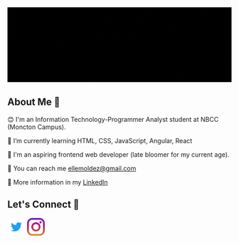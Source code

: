 <img src="https://github.com/EllaMoldez/EllaMoldez/blob/main/header-github.gif">

## About Me 👋
😊 I'm an Information Technology-Programmer Analyst student at NBCC (Moncton Campus). 

🌱 I’m currently learning HTML, CSS, JavaScript, Angular, React

👩 I'm an aspiring frontend web developer (late bloomer for my current age).

📧 You can reach me ellemoldez@gmail.com

💁 More information in my [LinkedIn](https://www.linkedin.com/in/ellamoldez/)



## Let's Connect 👬
[<img src="https://github.com/EllaMoldez/EllaMoldez/blob/main/socialmedias/twitter.svg" height="40em" align="center" alt="Follow Ella on Twitter" title="Follow Ella on Twitter"/>](https://twitter.com/MoldezElle)
[<img src="https://github.com/EllaMoldez/EllaMoldez/blob/main/socialmedias/instagram.svg" height="40em" align="center" alt="Follow Ella on Instagram" title="Follow Ella on Instagram"/>](https://www.instagram.com/ellamoldez/)


<!--
**EllaMoldez/EllaMoldez** is a ✨ _special_ ✨ repository because its `README.md` (this file) appears on your GitHub profile.

Here are some ideas to get you started:

- 🔭 I’m currently working on ...
- 🌱 I’m currently learning ...
- 👯 I’m looking to collaborate on ...
- 🤔 I’m looking for help with ...
- 💬 Ask me about ...
- 📫 How to reach me: ...
- 😄 Pronouns: ...
- ⚡ Fun fact: ...
-->
